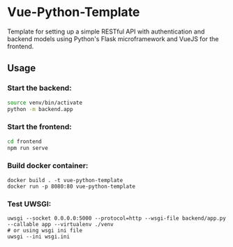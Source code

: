 # Vue-Python-Template

Template for setting up a simple RESTful API with authentication and backend models using Python's Flask microframework and VueJS for the frontend.

## Usage

### Start the backend:

```bash
source venv/bin/activate
python -m backend.app
```

### Start the frontend:

```bash
cd frontend
npm run serve
```

### Build docker container:

```
docker build . -t vue-python-template
docker run -p 8080:80 vue-python-template
```

### Test UWSGI:

```
uwsgi --socket 0.0.0.0:5000 --protocol=http --wsgi-file backend/app.py --callable app --virtualenv ./venv
# or using wsgi ini file
uwsgi --ini wsgi.ini
```


